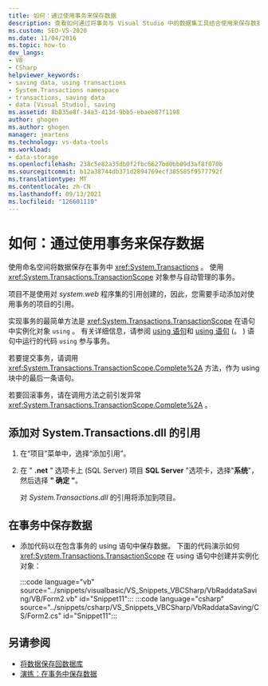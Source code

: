 ```yaml
---
title: 如何：通过使用事务来保存数据
description: 查看如何通过将事务与 Visual Studio 中的数据集工具结合使用来保存数据。 使用 system.exception 命名空间将数据保存在事务中。
ms.custom: SEO-VS-2020
ms.date: 11/04/2016
ms.topic: how-to
dev_langs:
- VB
- CSharp
helpviewer_keywords:
- saving data, using transactions
- System.Transactions namespace
- transactions, saving data
- data [Visual Studio], saving
ms.assetid: 8b835e8f-34a3-413d-9bb5-ebaeb87f1198
author: ghogen
ms.author: ghogen
manager: jmartens
ms.technology: vs-data-tools
ms.workload:
- data-storage
ms.openlocfilehash: 238c5e82a35db0f2fbc6627bd0bb09d3af8f070b
ms.sourcegitcommit: b12a38744db371d2894769ecf305585f9577792f
ms.translationtype: MT
ms.contentlocale: zh-CN
ms.lasthandoff: 09/13/2021
ms.locfileid: "126601110"
---
```

# <a name="how-to-save-data-by-using-a-transaction"></a>如何：通过使用事务来保存数据

使用命名空间将数据保存在事务中 <xref:System.Transactions> 。 使用 <xref:System.Transactions.TransactionScope> 对象参与自动管理的事务。

项目不是使用对 *system.web* 程序集的引用创建的，因此，您需要手动添加对使用事务的项目的引用。

实现事务的最简单方法是 <xref:System.Transactions.TransactionScope> 在语句中实例化对象 `using` 。 有关详细信息，请参阅 [using 语句](/dotnet/visual-basic/language-reference/statements/using-statement)和 [using 语句](/dotnet/csharp/language-reference/keywords/using-statement) (。 ) 语句中运行的代码 `using` 参与事务。

若要提交事务，请调用 <xref:System.Transactions.TransactionScope.Complete%2A> 方法，作为 using 块中的最后一条语句。

若要回滚事务，请在调用方法之前引发异常 <xref:System.Transactions.TransactionScope.Complete%2A> 。

## <a name="to-add-a-reference-to-the-systemtransactionsdll"></a>添加对 System.Transactions.dll 的引用

1. 在“项目”菜单中，选择“添加引用”。

2. 在 " **.net** " 选项卡上 (SQL Server) 项目 **SQL Server** "选项卡，选择"**系统**"，然后选择 **" 确定 "**。

     对 *System.Transactions.dll* 的引用将添加到项目。

## <a name="to-save-data-in-a-transaction"></a>在事务中保存数据

- 添加代码以在包含事务的 using 语句中保存数据。 下面的代码演示如何 <xref:System.Transactions.TransactionScope> 在 using 语句中创建并实例化对象：

     :::code language="vb" source="../snippets/visualbasic/VS_Snippets_VBCSharp/VbRaddataSaving/VB/Form2.vb" id="Snippet11":::
     :::code language="csharp" source="../snippets/csharp/VS_Snippets_VBCSharp/VbRaddataSaving/CS/Form2.cs" id="Snippet11":::

## <a name="see-also"></a>另请参阅

- [将数据保存回数据库](../data-tools/save-data-back-to-the-database.md)
- [演练：在事务中保存数据](../data-tools/save-data-in-a-transaction.md)
